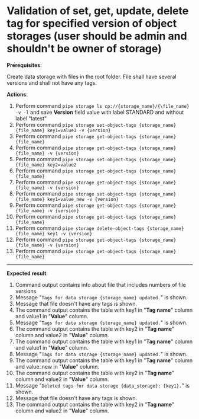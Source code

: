 # Validation of set, get, update, delete tag for specified version of object storages (user should be admin and shouldn't be owner of storage)

**Prerequisites**:

Create data storage with files in the root folder.
File shall have several versions and shall not have any tags.

**Actions**:
1.	Perform command `pipe storage ls cp://{storage_name}/{\file_name} -v -l` and save **Version** field value with label STANDARD and without label "latest"
2.	Perform command `pipe storage set-object-tags {storage_name} {file_name} key1=value1 -v {version}`
3.	Perform command `pipe storage get-object-tags {storage_name} {file_name}`
4.	Perform command `pipe storage get-object-tags {storage_name} {file_name} -v {version}`
5.	Perform command `pipe storage set-object-tags {storage_name} {file_name} key2=value2`
6.	Perform command `pipe storage get-object-tags {storage_name} {file_name}`
7.	Perform command `pipe storage get-object-tags {storage_name} {file_name} -v {version}`
8.	Perform command `pipe storage set-object-tags {storage_name} {file_name} key1=value_new -v {version}`
9.	Perform command `pipe storage get-object-tags {storage_name} {file_name} -v {version}`
10.	Perform command `pipe storage get-object-tags {storage_name} {file_name}`
11.	Perform command `pipe storage delete-object-tags {storage_name} {file_name} key1 -v {version}`
12.	Perform command `pipe storage get-object-tags {storage_name} {file_name} -v {version}`
13.	Perform command `pipe storage get-object-tags {storage_name} {file_name}`

***

**Expected result**:
1.	Command output contains info about file that includes numbers of file versions
2.	Message "`Tags for data storage {storage_name} updated.`" is shown.
3.	Message that file doesn't have any tags is shown.
4.	The command output contains the table with key1 in "**Tag name**" column and value1 in "**Value**" column.
5.	Message "`Tags for data storage {storage_name} updated.`" is shown.
6.	The command output contains the table with key2 in "**Tag name**" column and value2 in "**Value**" column.
7.	The command output contains the table with key1 in "**Tag name**" column and value1 in "**Value**" column.
8.	Message "`Tags for data storage {storage_name} updated.`" is shown.
9.	The command output contains the table with key1 in "**Tag name**" column and value_new in "**Value**" column.
10.	The command output contains the table with key2 in "**Tag name**" column and value2 in "**Value**" column.
11.	Message "`Deleted tags for data storage {data_storage}: {key1}.`" is shown.
12.	Message that file doesn't have any tags is shown.
13.	The command output contains the table with key2 in "**Tag name**" column and value2 in "**Value**" column.